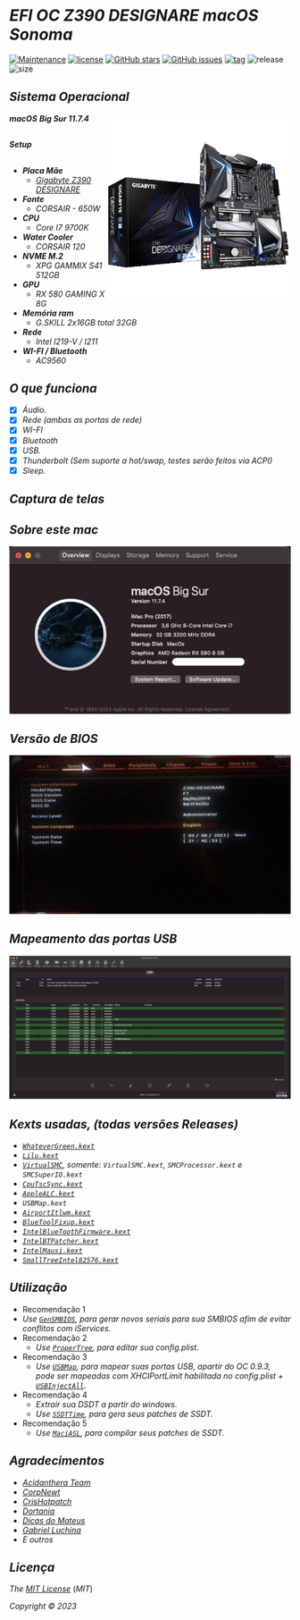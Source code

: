 # *EFI OC Z390 DESIGNARE macOS Sonoma*


[![Maintenance](https://img.shields.io/badge/Maintained%3F-yes-green.svg)](https://GitHub.com/Gilberto-Mascena/Z390-DESIGNARE)
[![license](https://img.shields.io/github/license/Gilberto-Mascena/Z390-DESIGNARE)](https://github.com/Gilberto-Mascena/Z390-DESIGNARE/blob/main/LICENSE.md)
[![GitHub stars](https://img.shields.io/github/stars/Gilberto-Mascena/Z390-DESIGNARE)](https://github.com/Gilberto-Mascena/Z390-DESIGNARE/stargazers)
[![GitHub issues](https://img.shields.io/github/issues/Gilberto-Mascena/Z390-DESIGNARE)](https://github.com/Gilberto-Mascena/Z390-DESIGNARE/issues)
[![tag](https://img.shields.io/github/v/release/Gilberto-Mascena/Z390-DESIGNARE?include_prereleases)](https://github.com/Gilberto-Mascena/Z390-DESIGNARE/releases)
![release](https://img.shields.io/github/release-date/Gilberto-Mascena/Z390-DESIGNARE)
![size](https://img.shields.io/github/repo-size/Gilberto-Mascena/Z390-DESIGNARE)

##

## *Sistema Operacional*

<img align="right" src="./Imagens/banner.png" alt="Z390 M GAMING" width="330">

_**macOS** **Big Sur 11.7.4**_

##

_**Setup**_

##


- _**Placa Mãe**_
  - [*Gigabyte Z390 DESIGNARE*](https://www.gigabyte.com/br/Motherboard/Z390-DESIGNARE-rev-10#kf)
- _**Fonte**_
  - *CORSAIR - 650W*
- _**CPU**_
  - *Core I7 9700K*
- _**Water Cooler**_
  - *CORSAIR 120*
- _**NVME M.2**_
  - *XPG GAMMIX S41 512GB* 
- _**GPU**_
  - *RX 580 GAMING X 8G*
- _**Memória ram**_
  - *G.SKILL 2x16GB total 32GB*
- _**Rede**_
  - *Intel I219-V / I211* 
- _**WI-FI / Bluetooth**_
  - *AC9560*
##

## *O que funciona*

- [x] *Áudio.*
- [x] *Rede (ambas as portas de rede)*
- [x] *WI-FI*
- [x] *Bluetooth*
- [x] *USB.*
- [x] *Thunderbolt (Sem suporte a hot/swap, testes serão feitos via ACPI)*
- [x] *Sleep.*
##

## *Captura de telas*

## *Sobre este mac* 
![Sobre este Mac](./Imagens/about.jpeg)
## *Versão de BIOS*
![Bios](./Imagens/Bios.jpeg)
## *Mapeamento das portas USB*
![Mapeamento USB](./Imagens/USBPorts.jpeg)
##

## *Kexts usadas, (todas versões Releases)*

- *[`WhateverGreen.kext`](https://github.com/acidanthera/WhateverGreen)*
- *[`Lilu.kext`](https://github.com/acidanthera/Lilu)*
- *[`VirtualSMC`](https://github.com/acidanthera/VirtualSMC), somente: `VirtualSMC.kext`, `SMCProcessor.kext` e `SMCSuperIO.kext`*
- *[`CpuTscSync.kext`](https://github.com/acidanthera/CpuTscSync)*
- *[`AppleALC.kext`](https://github.com/acidanthera/AppleALC)*
- *`USBMap.kext`*
- *[`AirportItlwm.kext`](https://github.com/OpenIntelWireless/itlwm/releases)*
- *[`BlueToolFixup.kext`](https://github.com/acidanthera/BrcmPatchRAM/releases)*
- *[`IntelBlueToothFirmware.kext`](https://github.com/OpenIntelWireless/IntelBluetoothFirmware/releases)*
- *[`IntelBTPatcher.kext`](https://github.com/OpenIntelWireless/IntelBluetoothFirmware/releases)*
- *[`IntelMausi.kext`](https://github.com/acidanthera/IntelMausi)*
- *[`SmallTreeIntel82576.kext`](https://github.com/khronokernel/SmallTree-I211-AT-patch/releases)*
##

## *Utilização*

*  Recomendação 1
  * *Use [`GenSMBIOS`](https://github.com/corpnewt/GenSMBIOS), para gerar novos seriais para sua SMBIOS afim de evitar conflitos com iServices.*
* Recomendação 2
  * *Use [`ProperTree`](https://github.com/corpnewt/ProperTree), para editar sua config.plist.*     
* Recomendação 3
   * *Use [`USBMap`](https://github.com/corpnewt/USBMap), para mapear suas portas USB, apartir do OC 0.9.3, pode ser mapeadas com XHCIPortLimit habilitada no config.plist + [`USBInjectAll`](https://github.com/Sniki/OS-X-USB-Inject-All/releases).*
* Recomendação 4
  * *Extrair sua DSDT a partir do windows.*
  * *Use [`SSDTTime`](https://github.com/corpnewt/SSDTTime), para gera seus patches de SSDT.*    
* Recomendação 5
  * *Use [`MaciASL`](https://github.com/acidanthera/MaciASL), para compilar seus patches de SSDT.*
##

## *Agradecimentos*

- [*Acidanthera Team*](https://github.com/acidanthera)
- [*CorpNewt*](https://github.com/corpnewt)
- [*CrisHotpatch*](https://t.me/crishotpatch)
- [*Dortania*](https://dortania.github.io/OpenCore-Install-Guide/config.plist/coffee-lake.html#starting-point)
- [*Dicas do Mateus*](https://www.youtube.com/c/DicasdoMateus)
- [*Gabriel Luchina*](https://www.youtube.com/c/gabrielluchina)
- *E outros*
##

## *Licença* 

*The* [*MIT License*](LICENSE.md) (*MIT*)

*Copyright :copyright: 2023* 
##